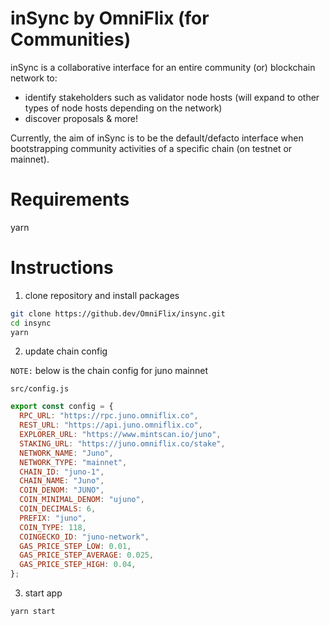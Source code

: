 # inSync by OmniFlix (for Communities)

inSync is a collaborative interface for an entire community (or) blockchain network to:

- identify stakeholders such as validator node hosts (will expand to other types of node hosts depending on the network)
- discover proposals
  & more!

Currently, the aim of inSync is to be the default/defacto interface when bootstrapping community activities of a specific chain (on testnet or mainnet).

# Requirements

yarn

# Instructions

1. clone repository and install packages

```sh
git clone https://github.dev/OmniFlix/insync.git
cd insync
yarn
```

2.  update chain config

`NOTE:` below is the chain config for juno mainnet

`src/config.js`

```js
export const config = {
  RPC_URL: "https://rpc.juno.omniflix.co",
  REST_URL: "https://api.juno.omniflix.co",
  EXPLORER_URL: "https://www.mintscan.io/juno",
  STAKING_URL: "https://juno.omniflix.co/stake",
  NETWORK_NAME: "Juno",
  NETWORK_TYPE: "mainnet",
  CHAIN_ID: "juno-1",
  CHAIN_NAME: "Juno",
  COIN_DENOM: "JUNO",
  COIN_MINIMAL_DENOM: "ujuno",
  COIN_DECIMALS: 6,
  PREFIX: "juno",
  COIN_TYPE: 118,
  COINGECKO_ID: "juno-network",
  GAS_PRICE_STEP_LOW: 0.01,
  GAS_PRICE_STEP_AVERAGE: 0.025,
  GAS_PRICE_STEP_HIGH: 0.04,
};
```

3.  start app

```sh
yarn start
```
